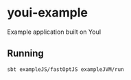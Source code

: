 # youi-example
Example application built on YouI

## Running

```bash
sbt exampleJS/fastOptJS exampleJVM/run
```